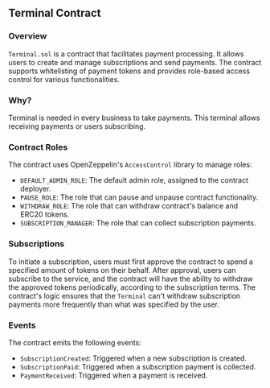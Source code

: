## Terminal Contract

### Overview

`Terminal.sol` is a contract that facilitates payment processing. It allows users to create and manage subscriptions and
send payments. The contract supports whitelisting of payment tokens and provides role-based
access control for various functionalities.

### Why?

Terminal is needed in every business to take payments. This terminal allows receiving payments or users subscribing. 

### Contract Roles

The contract uses OpenZeppelin's `AccessControl` library to manage roles:

- `DEFAULT_ADMIN_ROLE`: The default admin role, assigned to the contract deployer.
- `PAUSE_ROLE`: The role that can pause and unpause contract functionality.
- `WITHDRAW_ROLE`: The role that can withdraw contract's balance and ERC20 tokens.
- `SUBSCRIPTION_MANAGER`: The role that can collect subscription payments.

### Subscriptions

To initiate a subscription, users must first approve the contract to spend a specified amount of tokens on their behalf.
After approval, users can subscribe to the service, and the contract will have the ability to withdraw the approved
tokens periodically, according to the subscription terms. The contract's logic ensures that the `Terminal` can't
withdraw subscription payments more frequently than what was specified by the user.

### Events

The contract emits the following events:

- `SubscriptionCreated`: Triggered when a new subscription is created.
- `SubscriptionPaid`: Triggered when a subscription payment is collected.
- `PaymentReceived`: Triggered when a payment is received.


